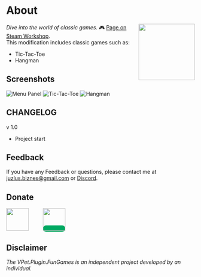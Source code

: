 

# About
<img src="https://steamuserimages-a.akamaihd.net/ugc/2012600514533380250/0E120E2D43B9D754D25A572A31BFE539BFD80571/?imw=5000&imh=5000&ima=fit&impolicy=Letterbox&imcolor=%23000000&letterbox=false" align="right" width="150px"/>

_Dive into the world of classic games._ 🎮 [Page on Steam Workshop](https://steamcommunity.com/sharedfiles/filedetails/?id=3027915926).
<br>
This modification includes classic games such as:
- Tic-Tac-Toe
- Hangman


## Screenshots

![Menu Panel](https://steamuserimages-a.akamaihd.net/ugc/2012600514533394956/6FACC038BB301D8DBB51CF82EE55C3D0D51E22DB/?imw=5000&imh=5000&ima=fit&impolicy=Letterbox&imcolor=%23000000&letterbox=false)
![Tic-Tac-Toe](https://steamuserimages-a.akamaihd.net/ugc/2012600514533394974/55F04E66CE200D0F803E76217B0A5476519277D3/?imw=5000&imh=5000&ima=fit&impolicy=Letterbox&imcolor=%23000000&letterbox=false)
![Hangman](https://steamuserimages-a.akamaihd.net/ugc/2012600514533394981/AC2BFEF440276BF08EF7DAF140950D87FED4E12D/?imw=5000&imh=5000&ima=fit&impolicy=Letterbox&imcolor=%23000000&letterbox=false)


## CHANGELOG

v 1.0
- Project start


## Feedback

If you have any Feedback or questions, please contact me at juzlus.biznes@gmail.com or [Discord](https://discordapp.com/users/284780352042434570).


## Donate
<span>
  <a href="https://www.buymeacoffee.com/juzlus" target="_blank" alt="buymeacoffee" style="width: 40%; text-decoration: none; margin-right: 20px;">
    <img src="https://www.codehim.com/wp-content/uploads/2022/09/bmc-button-640x180.png" style="height: 60px;">
  </a>
  <a>⠀</a>
  <a href="https://buycoffee.to/juzlus" target="_blank" alt="buycoffee" style="text-decoration: none; width: 40%; background-color: rgb(0, 169, 98);border-radius: 10px;">
    <img src="https://buycoffee.to/btn/buycoffeeto-btn-primary.svg" style="height: 60px">
  </a>
</span>


## Disclaimer

_The VPet.Plugin.FunGames is an independent project developed by an individual._

